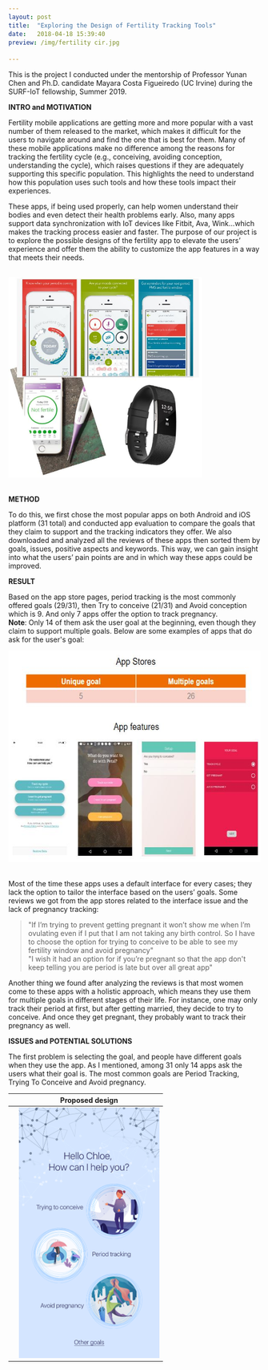 ```yaml
---
layout: post
title:  "Exploring the Design of Fertility Tracking Tools"
date:   2018-04-18 15:39:40
preview: /img/fertility cir.jpg

---
```


This is the project I conducted under the mentorship of Professor Yunan Chen and Ph.D. candidate Mayara Costa Figueiredo (UC Irvine)
during the SURF-IoT fellowship, Summer 2019.<br>

**INTRO and MOTIVATION**<br>

Fertility mobile applications are getting more and more popular with a vast number of them released to the market, which makes it difficult for the users to navigate around and find the one that is best for them. Many of these mobile applications make no difference among the reasons for tracking the fertility cycle (e.g., conceiving, avoiding conception, understanding the cycle), which raises questions if they are adequately supporting this specific population. This highlights the need to understand how this population uses such tools and how these tools impact their experiences.<br>

These apps, if being used properly, can help women understand their bodies and even detect their health problems early. Also, many apps support data synchronization with IoT devices like Fitbit, Ava, Wink...which makes the tracking process easier and faster. The purpose of our project is to explore the possible designs of the fertility app to elevate the users’ experience and offer them the ability to customize the app features in a way that meets their needs.<br><br>

<img src="/img/fertility gear.jpg" height="400"/> <br><br>

**METHOD**<br>

To do this, we first chose the most popular apps on both Android and iOS platform (31 total) and conducted app evaluation to compare the goals that they claim to support and the tracking indicators they offer. We also downloaded and analyzed all the reviews of these apps then sorted them by goals, issues, positive aspects and keywords. This way, we can gain insight into what the users’ pain points are and in which way these apps could be improved.<br>

**RESULT**<br>

Based on the app store pages, period tracking is the most commonly offered goals (29/31), then Try to conceive (21/31) and Avoid conception which is 9. And only 7 apps offer the option to track pregnancy.<br>
**Note**:  Only 14 of them ask the user goal at the beginning, even though they claim to support multiple goals. Below are some examples of apps that do ask for the user's goal: <br>

<img src="/img/fertility goals.jpg" height="422"/> <br><br>

Most of the time these apps uses a default interface for every cases; they lack the option to tailor the interface based on the users’ goals. Some reviews we got from the app stores related to the interface issue and the lack of pregnancy tracking:
>"If I’m trying to prevent getting pregnant it won’t show me when I’m ovulating even if I put that I am not taking any birth control. So I have to choose the option for trying to conceive to be able to see my fertility window and avoid pregnancy"<br>
>"I wish it had an option for if you’re pregnant so that the app don't keep telling you are period is late but over all great app"<br>

Another thing we found after analyzing the reviews is that most women come to these apps with a holistic approach, which means they use them for multiple goals in different stages of their life. For instance, one may only track their period at first, but after getting married, they decide to try to conceive. And once they get pregnant, they probably want to track their pregnancy as well.<br>

**ISSUES and POTENTIAL SOLUTIONS**<br>

The first problem is selecting the goal, and people have different goals when they use the app. As I mentioned, among 31 only 14 apps ask the users what their goal is.
The most common goals are Period Tracking, Trying To Conceive and Avoid pregnancy.

|   | Proposed design                                    |
|---|----------------------------------------------------|
|   | <img src="/img/Landing page.jpg" height="500"/> |

